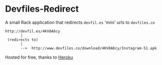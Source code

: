 Devfiles-Redirect
===================

A small Rack application that redirects `devfil.es` 'mini' urls to 
`devfiles.co`

```
http://devfil.es/4KV8A6cy
       |
 (redirects to)
       |
       -->  http://www.devfiles.co/download/4KV8A6cy/Instagram-51.apk

```

Hosted for free, thanks to [Heroku](https://heroku.com/)
